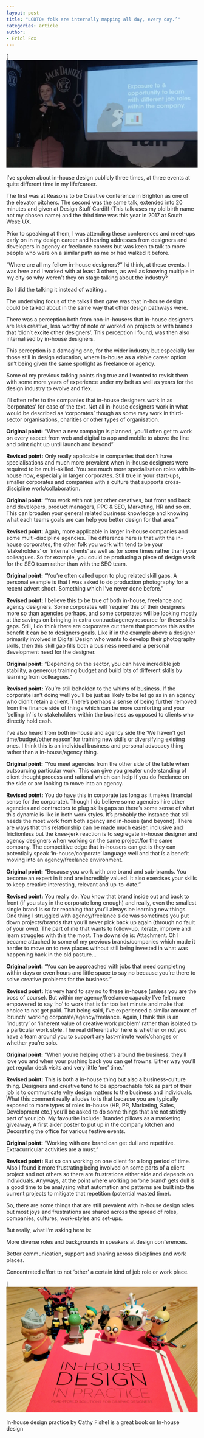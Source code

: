 ```yaml
---
layout: post
title: "LGBTQ+ folk are internally mapping all day, every day.’"
categories: article
author:
- Eriol Fox
---
```


[![Speaking at Design Stuff Cardiff](https://github.com/Erioldoesdesign/erioldoesdesign.github.io/blob/master/images/DSC-talk.jpeg?raw=true)

I’ve spoken about in-house design publicly three times, at three events at quite different time in my life/career.

The first was at Reasons to be Creative conference in Brighton as one of the elevator pitchers. The second was the same talk, extended into 20 minutes and given at Design Stuff Cardiff (This talk uses my old birth name not my chosen name) and the third time was this year in 2017 at South West: UX.

Prior to speaking at them, I was attending these conferences and meet-ups early on in my design career and hearing addresses from designers and developers in agency or freelance careers but was keen to talk to more people who were on a similar path as me or had walked it before.

“Where are all my fellow in-house designers?” I’d think, at these events. I was here and I worked with at least 3 others, as well as knowing multiple in my city so why weren’t they on stage talking about the industry?

So I did the talking it instead of waiting…

The underlying focus of the talks I then gave was that in-house design could be talked about in the same way that other design pathways were.

There was a perception both from non-in-housers that in-house designers are less creative, less worthy of note or worked on projects or with brands that ‘didn’t excite other designers’. This perception I found, was then also internalised by in-house designers.

This perception is a damaging one, for the wider industry but especially for those still in design education, where In-house as a viable career option isn’t being given the same spotlight as freelance or agency.

Some of my previous talking points ring true and I wanted to revisit them with some more years of experience under my belt as well as years for the design industry to evolve and flex.

I’ll often refer to the companies that in-house designers work in as ‘corporates’ for ease of the text. Not all in-house designers work in what would be described as ‘corporates’ though as some may work in third-sector organisations, charities or other types of organisation.

**Original point:** “When a new campaign is planned, you’ll often get to work on every aspect from web and digital to app and mobile to above the line and print right up until launch and beyond”

**Revised point:** Only really applicable in companies that don’t have specialisations and much more prevalent when in-house designers were required to be multi-skilled. You see much more specialisation roles with in-house now, especially in larger corporates. Still true in your start-ups, smaller corporates and companies with a culture that supports cross-discipline work/collaboration.

**Original point:** “You work with not just other creatives, but front and back end developers, product managers, PPC & SEO, Marketing, HR and so on. This can broaden your general related business knowledge and knowing what each teams goals are can help you better design for that area.”

**Revised point:** Again, more applicable in larger in-house companies and some multi-discipline agencies. The difference here is that with the in-house corporates, the other folk you work with tend to be your ‘stakeholders’ or ‘internal clients’ as well as (or some times rather than) your colleagues. So for example, you could be producing a piece of design work for the SEO team rather than with the SEO team.

**Original point:** “You’re often called upon to plug related skill gaps. A personal example is that I was asked to do production photography for a recent advert shoot. Something which I’ve never done before.”

**Revised point:** I believe this to be true of both in-house, freelance and agency designers. Some corporates will ‘require’ this of their designers more so than agencies perhaps, and some corporates will be looking mostly at the savings on bringing in extra contract/agency resource for these skills gaps. Still, I do think there are corporates out there that promote this as the benefit it can be to designers goals. Like if in the example above a designer primarily involved in Digital Design who wants to develop their photography skills, then this skill gap fills both a business need and a personal development need for the designer.

**Original point:** “Depending on the sector, you can have incredible job stability, a generous training budget and build lots of different skills by learning from colleagues.”

**Revised point:** You’re still beholden to the whims of business. If the corporate isn’t doing well you’ll be just as likely to be let go as in an agency who didn’t retain a client. There’s perhaps a sense of being further removed from the finance side of things which can be more comforting and your ‘selling in’ is to stakeholders within the business as opposed to clients who directly hold cash.

I’ve also heard from both in-house and agency side the ‘We haven’t got time/budget/other reason’ for training new skills or diversifying existing ones. I think this is an individual business and personal advocacy thing rather than a in-house/agency thing.

**Original point:** “You meet agencies from the other side of the table when outsourcing particular work. This can give you greater understanding of client thought process and rational which can help if you do freelance on the side or are looking to move into an agency.

**Revised point:** You do have this in corporate (as long as it makes financial sense for the corporate). Though I do believe some agencies hire other agencies and contractors to plug skills gaps so there’s some sense of what this dynamic is like in both work styles. It’s probably the instance that still needs the most work from both agency and in-house (and beyond). There are ways that this relationship can be made much easier, inclusive and frictionless but the knee-jerk reaction is to segregate in-house designer and agency designers when working on the same project/for the same company. The competitive edge that in-housers can get is they can potentially speak ‘in-house/corporate’ language well and that is a benefit moving into an agency/freelance environment.

**Original point:** “Because you work with one brand and sub-brands. You become an expert in it and are incredibly valued. It also exercises your skills to keep creative interesting, relevant and up-to-date.”

**Revised point:** You really do. You know that brand inside out and back to front (if you stay in the corporate long enough) and really, even the smallest single brand is so far reaching that you’ll always be learning new things. One thing I struggled with agency/freelance side was sometimes you put down projects/brands that you’ll never pick back up again (through no fault of your own). The part of me that wants to follow-up, iterate, improve and learn struggles with this the most. The downside is: Attachment. Oh I became attached to some of my previous brands/companies which made it harder to move on to new places without still being invested in what was happening back in the old pasture…

**Original point:** “You can be approached with jobs that need completing within days or even hours and little space to say no because you’re there to solve creative problems for the business.”

**Revised point:** It’s very hard to say no to these in-house (unless you are the boss of course). But within my agency/freelance capacity I’ve felt more empowered to say ‘no’ to work that is far too last minute and make that choice to not get paid. That being said, I’ve experienced a similar amount of ‘crunch’ working corporate/agency/freelance. Again, I think this is an ‘industry’ or ‘inherent value of creative work problem’ rather than isolated to a particular work style. The real differentiator here is whether or not you have a team around you to support any last-minute work/changes or whether you’re solo.

**Original point:** “When you’re helping others around the business, they’ll love you and when your pushing back you can get frowns. Either way you’ll get regular desk visits and very little ‘me’ time.”

**Revised point:** This is both a in-house thing but also a business-culture thing. Designers and creative tend to be approachable folk as part of their job is to communicate why design matters to the business and individuals. What this comment really alludes to is that because you are typically exposed to more types of roles in-house (HR, PR, Marketing, Sales, Development etc.) you’ll be asked to do some things that are not strictly part of your job. My favourite include: Branded pillows as a marketing giveaway, A first aider poster to put up in the company kitchen and Decorating the office for various festive events.

**Original point:** “Working with one brand can get dull and repetitive. Extracurricular activities are a must.”

**Revised point:** But so can working on one client for a long period of time. Also I found it more frustrating being involved on some parts of a client project and not others so there are frustrations either side and depends on individuals. Anyways, at the point where working on ‘one brand’ gets dull is a good time to be analysing what automation and patterns are built into the current projects to mitigate that repetition (potential wasted time).

So, there are some things that are still prevalent with in-house design roles but most joys and frustrations are shared across the spread of roles, companies, cultures, work-styles and set-ups.

But really, what I’m asking here is:

More diverse roles and backgrounds in speakers at design conferences.

Better communication, support and sharing across disciplines and work places.

Concentrated effort to not ‘other’ a certain kind of job role or work place.

[![In-house-design book](https://github.com/Erioldoesdesign/erioldoesdesign.github.io/blob/master/images/in-house-design.png?raw=true)

In-house design practice by Cathy Fishel is a great book on In-house design